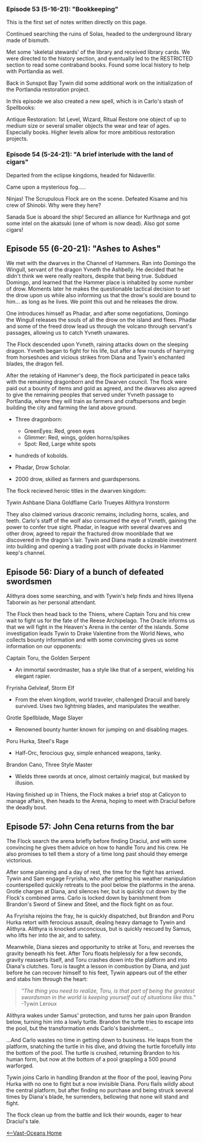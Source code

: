 ### Episode 53 (5-16-21): "Bookkeeping"

This is the first set of notes written directly on this page.

Continued searching the ruins of Solas, headed to the underground library made of bismuth.

Met some 'skeletal stewards' of the library and received library cards. We were directed to the history section, and eventually led to the RESTRICTED section to read some contraband books. Found some local history to help with Portlandia as well. 

Back in Sunspot Bay Tywin did some additional work on the initialization of the Portlandia restoration project.

In this episode we also created a new spell, which is in Carlo's stash of Spellbooks:

Antique Restoration:
1st Level, Wizard, Ritual
Restore one object of up to medium size or several smaller objects the wear and tear of ages. Especially books. Higher levels allow for more ambitious restoration projects.

### Episode 54 (5-24-21): "A brief interlude with the land of cigars"

Departed from the eclipse kingdoms, headed for Nidaverllir.

Came upon a mysterious fog.....

Ninjas! The Scrupulous Flock are on the scene. Defeated Kisame and his crew of Shinobi. Why were they here?

Sanada Sue is aboard the ship! Secured an alliance for Kurthnaga and got some intel on the akatsuki (one of whom is now dead). Also got some cigars!

## Episode 55 (6-20-21): "Ashes to Ashes"

We met with the dwarves in the Channel of Hammers. Ran into Domingo the Wingull, servant of the dragon Yvneth the Ashbelly. He decided that he didn't think we were really realtors, despite that being true. Subdued Domingo, and learned that the Hammer place is inhabited by some number of drow. Moments later he makes the questionable tactical decision to set the drow upon us while also informing us that the drow's sould are bound to him... as long as he lives. We point this out and he releases the drow.

One introduces himself as Phadar, and after some negotiations, Domingo the Wingull releases the souls of all the drow on the island and flees. Phadar and some of the freed drow lead us through the volcano through servant's passages, allowing us to catch Yvneth unawares. 

The Flock descended upon Yvneth, raining attacks down on the sleeping dragon. Yvneth began to fight for his life, but after a few rounds of harrying from horseshoes and vicious strikes from Diana and Tywin's enchanted blades, the dragon fell. 

After the retaking of Hammer's deep, the flock participated in peace talks with the remaining dragonborn and the Dwarven council. The flock were paid out a bounty of items and gold as agreed, and the dwarves also agreed to give the remaining peoples that served under Yvneth passage to Portlandia, where they will train as farmers and craftspersons and begin building the city and farming the land above ground.

- Three dragonborn:
  - GreenEyes: Red, green eyes
  - Glimmer: Red, wings, golden horns/spikes
  - Spot: Red, Large white spots

- hundreds of kobolds.
- Phadar, Drow Scholar.
- 2000 drow, skilled as farmers and guardspersons.

The flock recieved heroic titles in the dwarven kingdom:

Tywin Ashbane
Diana Goldflame
Carlo Trueyes
Alithyra Ironstorm

They also claimed various draconic remains, including horns, scales, and teeth. Carlo's staff of the wolf also consumed the eye of Yvneth, gaining the power to confer true sight. Phadar, in league with several dwarves and other drow, agreed to repair the fractured drow moonblade that we discovered in the dragon's lair. Tywin and Diana made a sizeable investment into building and opening a trading post with private docks in Hammer keep's channel.

## Episode 56: Diary of a bunch of defeated swordsmen

Alithyra does some searching, and with Tywin's help finds and hires Illyena Taborwin as her personal attendant.

The Flock then head back to the Thiens, where Captain Toru and his crew wait to fight us for the fate of the Reese Archipelago. The Oracle informs us that we will fight in the Heaven's Arena in the center of the islands. Some investigation leads Tywin to Drake Valentine from the World News, who collects bounty information and with some convincing gives us some information on our opponents:

Captain Toru, the Golden Serpent

- An immortal swordmaster, has a style like that of a serpent, wielding his elegant rapier.

Fryrisha Gelvleaf, Storm Elf

- From the elven kingdom, world traveler, challenged Dracuil and barely survived. Uses two lightning blades, and manipulates the weather.

Grotle Spellblade, Mage Slayer

- Renowned bounty hunter known for jumping on and disabling mages.

Poru Hurka, Steel's Rage

- Half-Orc, ferocious guy, simple enhanced weapons, tanky.

Brandon Cano, Three Style Master

- Wields three swords at once, almost certainly magical, but masked by illusion.

Having finished up in Thiens, the Flock makes a brief stop at Calicyon to manage affairs, then heads to the Arena, hoping to meet with Draciul before the deadly bout. 

## Episode 57: John Cena returns from the bar

The Flock search the arena briefly before finding Draciul, and with some convincing he gives them advice on how to handle Toru and his crew. He also promises to tell them a story of a time long past should they emerge victorious.

After some planning and a day of rest, the time for the fight has arrived. Tywin and Sam engage Fryrisha, who after getting his weather manipulation counterspelled quickly retreats to the pool below the platforms in the arena. Grotle charges at Diana, and silences her, but is quickly cut down by the Flock's combined arms. Carlo is locked down by banishment from Brandon's Sword of Sinew and Steel, and the flock fight on as four.

As Fryrisha rejoins the fray, he is quickly dispatched, but Brandon and Poru Hurka retort with ferocious assault, dealing heavy damage to Tywin and Alithyra. Alithyra is knocked unconcious, but is quickly rescued by Samus, who lifts her into the air, and to safety.

Meanwhile, Diana siezes and opportunity to strike at Toru, and reverses the gravity beneath his feet. After Toru floats helplessly for a few seconds, gravity reasserts itself, and Toru crashes down into the platform and into Diana's clutches. Toru is taught a lesson in combustion by Diana, and just before he can recover himself to his feet, Tywin appears out of the ether and stabs him through the heart:

>*"The thing you need to realize, Toru, is that part of being the greatest swordsman in the world is keeping yourself out of situations like this."*  -Tywin Leroux

Alithyra wakes under Samus' protection, and turns her pain upon Brandon below, turning him into a lowly turtle. Brandon the turtle tries to escape into the pool, but the transformation ends Carlo's banishment...

...And Carlo wastes no time in getting down to business. He leaps from the platform, snatching the turtle in his dive, and driving the turtle forcefully into the bottom of the pool. The turtle is crushed, returning Brandon to his human form, but now at the bottom of a pool grappling a 500 pound warforged.

Tywin joins Carlo in handling Brandon at the floor of the pool, leaving Poru Hurka with no one to fight but a now invisible Diana. Poru flails wildly about the central platform, but after finding no purchase and being struck several times by Diana's blade, he surrenders, bellowing that none will stand and fight.

The flock clean up from the battle and lick their wounds, eager to hear Draciul's tale.

[<--Vast-Oceans Home](README.md)
